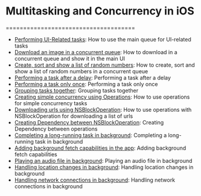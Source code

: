 # Multitasking and Concurrency in iOS
=====================================

- [Performing UI-Related tasks](#): How to use the main queue for UI-related tasks
- [Download an image in a concurrent queue](#): How to download in a concurrent queue and show it in the main UI
- [Create, sort and show a list of random numbers](#): How to create, sort and show a list of random numbers in a concurrent queue
- [Performing a task after a delay](#): Performing a task after a delay
- [Performing a task only once](#): Performing a task only once
- [Grouping tasks together](#): Grouping tasks together
- [Creating simple concurrency using Operations](#): How to use operations for simple concurrency tasks
- [Downloading urls using NSBlockOperation](#): How to use operations with NSBlockOperation for downloading a list of urls
- [Creating Dependency between NSBlockOperation](#): Creating Dependency between operations
- [Completing a long-running task in background](#): Completing a long-running task in background
- [Adding background fetch capabilities in the app](#): Adding background fetch capabilities 
- [Playing an audio file in background](#): Playing an audio file in background
- [Handling location changes in background](#): Handling location changes in background
- [Handling network connections in background](#): Handling network connections in background

